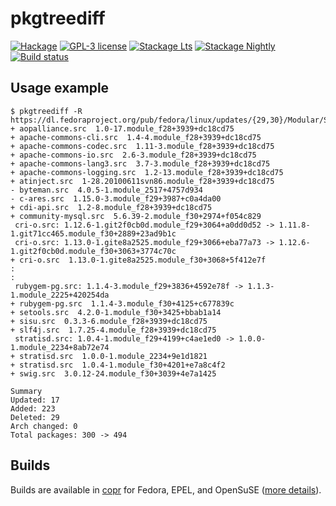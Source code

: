 # pkgtreediff

[![Hackage](https://img.shields.io/hackage/v/pkgtreediff.svg)](https://hackage.haskell.org/package/pkgtreediff)
[![GPL-3 license](https://img.shields.io/badge/license-GPL--3-blue.svg)](LICENSE)
[![Stackage Lts](http://stackage.org/package/pkgtreediff/badge/lts)](http://stackage.org/lts/package/pkgtreediff)
[![Stackage Nightly](http://stackage.org/package/pkgtreediff/badge/nightly)](http://stackage.org/nightly/package/pkgtreediff)
[![Build status](https://secure.travis-ci.org/juhp/pkgtreediff.svg)](https://travis-ci.org/juhp/pkgtreediff)

## Usage example

```
$ pkgtreediff -R https://dl.fedoraproject.org/pub/fedora/linux/updates/{29,30}/Modular/SRPMS/Packages/
+ aopalliance.src  1.0-17.module_f28+3939+dc18cd75
+ apache-commons-cli.src  1.4-4.module_f28+3939+dc18cd75
+ apache-commons-codec.src  1.11-3.module_f28+3939+dc18cd75
+ apache-commons-io.src  2.6-3.module_f28+3939+dc18cd75
+ apache-commons-lang3.src  3.7-3.module_f28+3939+dc18cd75
+ apache-commons-logging.src  1.2-13.module_f28+3939+dc18cd75
+ atinject.src  1-28.20100611svn86.module_f28+3939+dc18cd75
- byteman.src  4.0.5-1.module_2517+4757d934
- c-ares.src  1.15.0-3.module_f29+3987+c0a4da00
+ cdi-api.src  1.2-8.module_f28+3939+dc18cd75
+ community-mysql.src  5.6.39-2.module_f30+2974+f054c829
 cri-o.src: 1.12.6-1.git2f0cb0d.module_f29+3064+a0dd0d52 -> 1.11.8-1.git71cc465.module_f30+2889+23ad9b1c
 cri-o.src: 1.13.0-1.gite8a2525.module_f29+3066+eba77a73 -> 1.12.6-1.git2f0cb0d.module_f30+3063+3774c70c
+ cri-o.src  1.13.0-1.gite8a2525.module_f30+3068+5f412e7f
:
:
 rubygem-pg.src: 1.1.4-3.module_f29+3836+4592e78f -> 1.1.3-1.module_2225+420254da
+ rubygem-pg.src  1.1.4-3.module_f30+4125+c677839c
+ setools.src  4.2.0-1.module_f30+3425+bbab1a14
+ sisu.src  0.3.3-6.module_f28+3939+dc18cd75
+ slf4j.src  1.7.25-4.module_f28+3939+dc18cd75
 stratisd.src: 1.0.4-1.module_f29+4199+c4ae1ed0 -> 1.0.0-1.module_2234+8ab72e74
+ stratisd.src  1.0.0-1.module_2234+9e1d1821
+ stratisd.src  1.0.4-1.module_f30+4201+e7a8c4f2
+ swig.src  3.0.12-24.module_f30+3039+4e7a1425

Summary
Updated: 17
Added: 223
Deleted: 29
Arch changed: 0
Total packages: 300 -> 494
```

## Builds

Builds are available in
[copr](https://copr.fedorainfracloud.org/coprs/petersen/pkgtreediff/)
for Fedora, EPEL, and OpenSuSE
([more details](https://copr.fedorainfracloud.org/coprs/petersen/pkgtreediff/monitor/detailed)).
